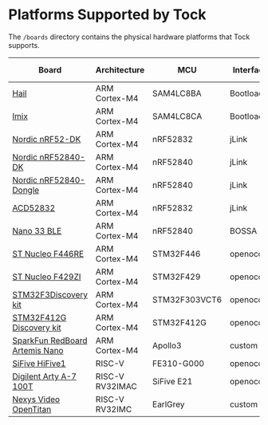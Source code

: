 Platforms Supported by Tock
===========================

The `/boards` directory contains the physical hardware platforms
that Tock supports.

| Board                                                                | Architecture    | MCU            | Interface  | App deployment |
|----------------------------------------------------------------------|-----------------|----------------|------------|----------------|
| [Hail](hail/README.md)                                               | ARM Cortex-M4   | SAM4LC8BA      | Bootloader | tockloader     |
| [Imix](imix/README.md)                                               | ARM Cortex-M4   | SAM4LC8CA      | Bootloader | tockloader     |
| [Nordic nRF52-DK](nordic/nrf52dk/README.md)                          | ARM Cortex-M4   | nRF52832       | jLink      | tockloader     |
| [Nordic nRF52840-DK](nordic/nrf52840dk/README.md)                    | ARM Cortex-M4   | nRF52840       | jLink      | tockloader     |
| [Nordic nRF52840-Dongle](nordic/nrf52840_dongle/README.md)           | ARM Cortex-M4   | nRF52840       | jLink      | tockloader     |
| [ACD52832](acd52832/README.md)                                       | ARM Cortex-M4   | nRF52832       | jLink      | tockloader     |
| [Nano 33 BLE](nano33ble/README.md)                                   | ARM Cortex-M4   | nRF52840       | BOSSA      | bossac         |
| [ST Nucleo F446RE](nucleo_f446re/README.md)                          | ARM Cortex-M4   | STM32F446      | openocd    | custom         |
| [ST Nucleo F429ZI](nucleo_f429zi/README.md)                          | ARM Cortex-M4   | STM32F429      | openocd    | custom         |
| [STM32F3Discovery kit](stm32f3discovery/README.md)                   | ARM Cortex-M4   | STM32F303VCT6  | openocd    | custom         |
| [STM32F412G Discovery kit](stm32f412gdiscovery/README.md)            | ARM Cortex-M4   | STM32F412G     | openocd    | custom         |
| [SparkFun RedBoard Artemis Nano](redboard_artemis_nano/README.md)    | ARM Cortex-M4   | Apollo3        | custom     | custom         |
| [SiFive HiFive1](hifive1/README.md)                                  | RISC-V          | FE310-G000     | openocd    | tockloader     |
| [Digilent Arty A-7 100T](arty_e21/README.md)                         | RISC-V RV32IMAC | SiFive E21     | openocd    | tockloader     |
| [Nexys Video OpenTitan](opentitan/README.md)                         | RISC-V RV32IMC  | EarlGrey       | custom     | custom         |
